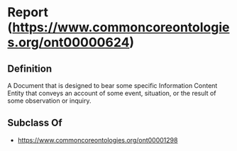 # Report (https://www.commoncoreontologies.org/ont00000624)

## Definition
A Document that is designed to bear some specific Information Content Entity that conveys an account of some event, situation, or the result of some observation or inquiry.

## Subclass Of
- https://www.commoncoreontologies.org/ont00001298

